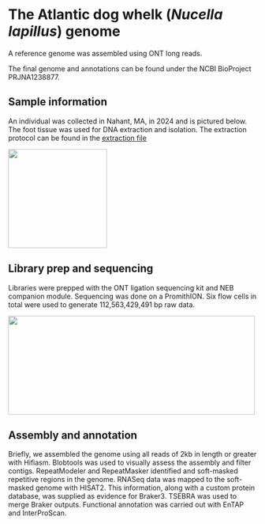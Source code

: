 # The Atlantic dog whelk (_Nucella lapillus_) genome

A reference genome was assembled using ONT long reads. 

The final genome and annotations can be found under the NCBI BioProject PRJNA1238877. 

## Sample information 
An individual was collected in Nahant, MA, in 2024 and is pictured below. The foot tissue was used for DNA extraction and isolation. The extraction protocol can be found in the [extraction file](https://github.com/meghanclownfish/Nucella-lapillus-genome/tree/6ee388e96acaa53040e682a8f8f69fad87a258cc/extraction)  

<img src="https://github.com/meghanclownfish/snail-DNA-extractions/assets/78237587/2455c8bc-c58e-4127-9c2b-5f94616deefb" width="200" height="200">


## Library prep and sequencing 

Libraries were prepped with the ONT ligation sequencing kit and NEB companion module. Sequencing was done on a PromithION. Six flow cells in total were used to generate 112,563,429,491 bp raw data.

<img src="https://github.com/user-attachments/assets/7ef08c7c-550f-4c68-bed8-1c2788dff560" width="500" height="200">



## Assembly and annotation

Briefly, we assembled the genome using all reads of 2kb in length or greater with Hifiasm. Blobtools was used to visually assess the assembly and filter contigs. RepeatModeler and RepeatMasker identified and soft-masked repetitive regions in the genome. RNASeq data was mapped to the soft-masked genome with HISAT2. This information, along with a custom protein database, was supplied as evidence for Braker3. TSEBRA was used to merge Braker outputs. Functional annotation was carried out with EnTAP and InterProScan.  

 

